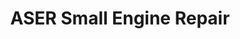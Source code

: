 ---
title: "ASER Small Engine Repair"
url: /township-of-lanark-highlands/aser-small-engine-repair/
shop: car repair
---